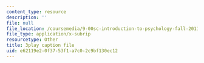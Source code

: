 ```yaml
---
content_type: resource
description: ''
file: null
file_location: /coursemedia/9-00sc-introduction-to-psychology-fall-2011/e62119e20f3753f1a7c02c9bf130ec12_syXplPKQb_o.vtt
file_type: application/x-subrip
resourcetype: Other
title: 3play caption file
uid: e62119e2-0f37-53f1-a7c0-2c9bf130ec12
---
```


